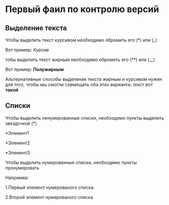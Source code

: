 # Первый фаил по контролю версий

## Выделение текста

Чтобы выделить текст курсивом необходимо обромить его (*) или (_)

Вот пример:
*Курсив*

тобы выделить текст жирным необходимо обромить его (**) или (__)

Вот пример:
**Полужирным**

Альтернативные способы выделения текста жирным и курсивом нужен для того, чтобы мы смогли совмещать оба этих варианта: _текст вот **такой**_
## Списки

Чтобы выделить ненумерованные списки, необходимо пункты выделить звездочкой (*)

*Элемент1

*Элемент2

*Элемент3

Чтобы выделить нумерованные списки, необходимо пункты пронумеровать

Например: 

1.Первый элемент нумерованого списка

2.Второй элемент нумерованого списка


